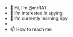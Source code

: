 - 👋 Hi, I’m @mrRA1
- 👀 I’m interested in spying
- 🌱 I’m currently learning Spy
-
- 📫 How to reach me 

<!---
mrRA1/mrRA1 is a ✨ special ✨ repository because its `README.md` (this file) appears on your GitHub profile.
You can click the Preview link to take a look at your changes.
--->
